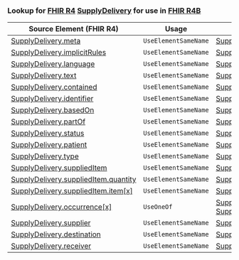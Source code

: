### Lookup for [FHIR R4](https://hl7.org/fhir/R4/) [SupplyDelivery](https://hl7.org/fhir/R4/SupplyDelivery.html) for use in [FHIR R4B](https://hl7.org/fhir/R4B/)

| Source Element (FHIR R4) | Usage | Target |
| -------------- | ----- | ------ |
| [SupplyDelivery.meta](https://hl7.org/fhir/R4/SupplyDelivery.html#resource) | `UseElementSameName` | [SupplyDelivery.meta](https://hl7.org/fhir/R4B/SupplyDelivery.html#resource) |
| [SupplyDelivery.implicitRules](https://hl7.org/fhir/R4/SupplyDelivery.html#resource) | `UseElementSameName` | [SupplyDelivery.implicitRules](https://hl7.org/fhir/R4B/SupplyDelivery.html#resource) |
| [SupplyDelivery.language](https://hl7.org/fhir/R4/SupplyDelivery.html#resource) | `UseElementSameName` | [SupplyDelivery.language](https://hl7.org/fhir/R4B/SupplyDelivery.html#resource) |
| [SupplyDelivery.text](https://hl7.org/fhir/R4/SupplyDelivery.html#resource) | `UseElementSameName` | [SupplyDelivery.text](https://hl7.org/fhir/R4B/SupplyDelivery.html#resource) |
| [SupplyDelivery.contained](https://hl7.org/fhir/R4/SupplyDelivery.html#resource) | `UseElementSameName` | [SupplyDelivery.contained](https://hl7.org/fhir/R4B/SupplyDelivery.html#resource) |
| [SupplyDelivery.identifier](https://hl7.org/fhir/R4/SupplyDelivery.html#resource) | `UseElementSameName` | [SupplyDelivery.identifier](https://hl7.org/fhir/R4B/SupplyDelivery.html#resource) |
| [SupplyDelivery.basedOn](https://hl7.org/fhir/R4/SupplyDelivery.html#resource) | `UseElementSameName` | [SupplyDelivery.basedOn](https://hl7.org/fhir/R4B/SupplyDelivery.html#resource) |
| [SupplyDelivery.partOf](https://hl7.org/fhir/R4/SupplyDelivery.html#resource) | `UseElementSameName` | [SupplyDelivery.partOf](https://hl7.org/fhir/R4B/SupplyDelivery.html#resource) |
| [SupplyDelivery.status](https://hl7.org/fhir/R4/SupplyDelivery.html#resource) | `UseElementSameName` | [SupplyDelivery.status](https://hl7.org/fhir/R4B/SupplyDelivery.html#resource) |
| [SupplyDelivery.patient](https://hl7.org/fhir/R4/SupplyDelivery.html#resource) | `UseElementSameName` | [SupplyDelivery.patient](https://hl7.org/fhir/R4B/SupplyDelivery.html#resource) |
| [SupplyDelivery.type](https://hl7.org/fhir/R4/SupplyDelivery.html#resource) | `UseElementSameName` | [SupplyDelivery.type](https://hl7.org/fhir/R4B/SupplyDelivery.html#resource) |
| [SupplyDelivery.suppliedItem](https://hl7.org/fhir/R4/SupplyDelivery.html#resource) | `UseElementSameName` | [SupplyDelivery.suppliedItem](https://hl7.org/fhir/R4B/SupplyDelivery.html#resource) |
| [SupplyDelivery.suppliedItem.quantity](https://hl7.org/fhir/R4/SupplyDelivery.html#resource) | `UseElementSameName` | [SupplyDelivery.suppliedItem.quantity](https://hl7.org/fhir/R4B/SupplyDelivery.html#resource) |
| [SupplyDelivery.suppliedItem.item[x]](https://hl7.org/fhir/R4/SupplyDelivery.html#resource) | `UseElementSameName` | [SupplyDelivery.suppliedItem.item[x]](https://hl7.org/fhir/R4B/SupplyDelivery.html#resource) |
| [SupplyDelivery.occurrence[x]](https://hl7.org/fhir/R4/SupplyDelivery.html#resource) | `UseOneOf` | [SupplyDelivery.occurrence[x]](https://hl7.org/fhir/R4B/SupplyDelivery.html#resource)<br />[SupplyDelivery.occurrence[x]](https://hl7.org/fhir/R4B/SupplyDelivery.html#resource) |
| [SupplyDelivery.supplier](https://hl7.org/fhir/R4/SupplyDelivery.html#resource) | `UseElementSameName` | [SupplyDelivery.supplier](https://hl7.org/fhir/R4B/SupplyDelivery.html#resource) |
| [SupplyDelivery.destination](https://hl7.org/fhir/R4/SupplyDelivery.html#resource) | `UseElementSameName` | [SupplyDelivery.destination](https://hl7.org/fhir/R4B/SupplyDelivery.html#resource) |
| [SupplyDelivery.receiver](https://hl7.org/fhir/R4/SupplyDelivery.html#resource) | `UseElementSameName` | [SupplyDelivery.receiver](https://hl7.org/fhir/R4B/SupplyDelivery.html#resource) |
